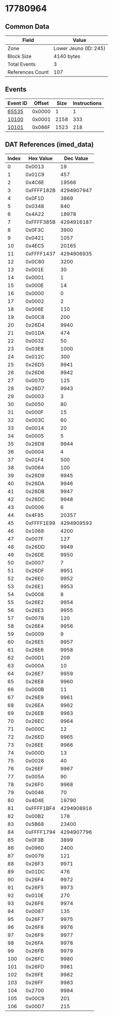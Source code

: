 # 17780964

## Common Data

| Field            | Value                 |
|------------------|-----------------------|
| Zone             | Lower Jeuno (ID: 245) |
| Block Size       | 4140 bytes            |
| Total Events     | 3                     |
| References Count | 107                   |

## Events

| Event ID            | Offset   |   Size |   Instructions |
|---------------------|----------|--------|----------------|
| [65535](./65535.md) | 0x0000   |      1 |              1 |
| [10100](./10100.md) | 0x0001   |   2158 |            333 |
| [10101](./10101.md) | 0x086F   |   1523 |            218 |

## DAT References (imed_data)

|   Index | Hex Value   |   Dec Value |
|---------|-------------|-------------|
|       0 | 0x0013      |          19 |
|       1 | 0x01C9      |         457 |
|       2 | 0x4C6E      |       19566 |
|       3 | 0xFFFF182B  |  4294907947 |
|       4 | 0x0F1D      |        3869 |
|       5 | 0x0348      |         840 |
|       6 | 0x4A22      |       18978 |
|       7 | 0xFFFF385B  |  4294916187 |
|       8 | 0x0F3C      |        3900 |
|       9 | 0x0421      |        1057 |
|      10 | 0x4EC5      |       20165 |
|      11 | 0xFFFF1437  |  4294906935 |
|      12 | 0x0C80      |        3200 |
|      13 | 0x001E      |          30 |
|      14 | 0x0001      |           1 |
|      15 | 0x000E      |          14 |
|      16 | 0x0000      |           0 |
|      17 | 0x0002      |           2 |
|      18 | 0x006E      |         110 |
|      19 | 0x00C8      |         200 |
|      20 | 0x26D4      |        9940 |
|      21 | 0x01DA      |         474 |
|      22 | 0x0032      |          50 |
|      23 | 0x03E8      |        1000 |
|      24 | 0x012C      |         300 |
|      25 | 0x26D5      |        9941 |
|      26 | 0x26D6      |        9942 |
|      27 | 0x007D      |         125 |
|      28 | 0x26D7      |        9943 |
|      29 | 0x0003      |           3 |
|      30 | 0x0050      |          80 |
|      31 | 0x000F      |          15 |
|      32 | 0x003C      |          60 |
|      33 | 0x0014      |          20 |
|      34 | 0x0005      |           5 |
|      35 | 0x26D8      |        9944 |
|      36 | 0x0004      |           4 |
|      37 | 0x01F4      |         500 |
|      38 | 0x0064      |         100 |
|      39 | 0x26D9      |        9945 |
|      40 | 0x26DA      |        9946 |
|      41 | 0x26DB      |        9947 |
|      42 | 0x26DC      |        9948 |
|      43 | 0x0006      |           6 |
|      44 | 0x4F85      |       20357 |
|      45 | 0xFFFF1E99  |  4294909593 |
|      46 | 0x1068      |        4200 |
|      47 | 0x007F      |         127 |
|      48 | 0x26DD      |        9949 |
|      49 | 0x26DE      |        9950 |
|      50 | 0x0007      |           7 |
|      51 | 0x26DF      |        9951 |
|      52 | 0x26E0      |        9952 |
|      53 | 0x26E1      |        9953 |
|      54 | 0x0008      |           8 |
|      55 | 0x26E2      |        9954 |
|      56 | 0x26E3      |        9955 |
|      57 | 0x0078      |         120 |
|      58 | 0x26E4      |        9956 |
|      59 | 0x0009      |           9 |
|      60 | 0x26E5      |        9957 |
|      61 | 0x26E6      |        9958 |
|      62 | 0x00D1      |         209 |
|      63 | 0x000A      |          10 |
|      64 | 0x26E7      |        9959 |
|      65 | 0x26E8      |        9960 |
|      66 | 0x000B      |          11 |
|      67 | 0x26E9      |        9961 |
|      68 | 0x26EA      |        9962 |
|      69 | 0x26EB      |        9963 |
|      70 | 0x26EC      |        9964 |
|      71 | 0x000C      |          12 |
|      72 | 0x26ED      |        9965 |
|      73 | 0x26EE      |        9966 |
|      74 | 0x000D      |          13 |
|      75 | 0x0028      |          40 |
|      76 | 0x26EF      |        9967 |
|      77 | 0x005A      |          90 |
|      78 | 0x26F0      |        9968 |
|      79 | 0x0046      |          70 |
|      80 | 0x4D4E      |       19790 |
|      81 | 0xFFFF1BF4  |  4294908916 |
|      82 | 0x00B2      |         178 |
|      83 | 0x5B68      |       23400 |
|      84 | 0xFFFF1794  |  4294907796 |
|      85 | 0x0F3B      |        3899 |
|      86 | 0x0960      |        2400 |
|      87 | 0x0079      |         121 |
|      88 | 0x26F3      |        9971 |
|      89 | 0x01DC      |         476 |
|      90 | 0x26F4      |        9972 |
|      91 | 0x26F5      |        9973 |
|      92 | 0x010E      |         270 |
|      93 | 0x26F6      |        9974 |
|      94 | 0x0087      |         135 |
|      95 | 0x26F7      |        9975 |
|      96 | 0x26F8      |        9976 |
|      97 | 0x26F9      |        9977 |
|      98 | 0x26FA      |        9978 |
|      99 | 0x26FB      |        9979 |
|     100 | 0x26FC      |        9980 |
|     101 | 0x26FD      |        9981 |
|     102 | 0x26FE      |        9982 |
|     103 | 0x26FF      |        9983 |
|     104 | 0x2700      |        9984 |
|     105 | 0x00C9      |         201 |
|     106 | 0x00D7      |         215 |

